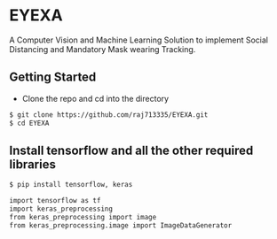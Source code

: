 # EYEXA
A Computer Vision and Machine Learning Solution to implement Social Distancing and Mandatory Mask wearing Tracking.



## Getting Started
- Clone the repo and cd into the directory
```sh
$ git clone https://github.com/raj713335/EYEXA.git
$ cd EYEXA
```





## Install tensorflow and all the other required libraries 

```sh
$ pip install tensorflow, keras 

import tensorflow as tf
import keras_preprocessing
from keras_preprocessing import image
from keras_preprocessing.image import ImageDataGenerator
```
